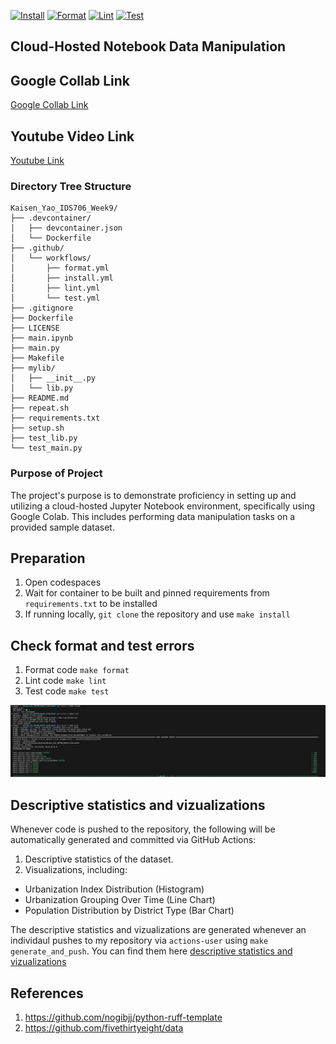 [![Install](https://github.com/kaisenyao/Kaisen_Yao_IDS706_Week9/actions/workflows//install.yml/badge.svg)](https://github.com/kaisenyao/Kaisen_Yao_IDS706_Week9/actions/workflows/install.yml)
[![Format](https://github.com/kaisenyao/Kaisen_Yao_IDS706_Week9/actions/workflows/format.yml/badge.svg)](https://github.com/kaisenyao/Kaisen_Yao_IDS706_Week9/actions/workflows/format.yml)
[![Lint](https://github.com/kaisenyao/Kaisen_Yao_IDS706_Week9/actions/workflows/lint.yml/badge.svg)](https://github.com/kaisenyao/Kaisen_Yao_IDS706_Week9/actions/workflows/lint.yml)
[![Test](https://github.com/kaisenyao/Kaisen_Yao_IDS706_Week9/actions/workflows/test.yml/badge.svg)](https://github.com/kaisenyao/Kaisen_Yao_IDS706_Week9/actions/workflows/test.yml)

## Cloud-Hosted Notebook Data Manipulation

## Google Collab Link
[Google Collab Link](https://colab.research.google.com/drive/1zW7DdPzK6yQPfS7_POMWWP8dWBF6yO-1)

## Youtube Video Link
[Youtube Link](https://youtu.be/pkq37HpXZNg)

### Directory Tree Structure 
```
Kaisen_Yao_IDS706_Week9/
├── .devcontainer/
│   ├── devcontainer.json
│   └── Dockerfile
├── .github/
│   └── workflows/
│       ├── format.yml
│       ├── install.yml
│       ├── lint.yml
│       └── test.yml
├── .gitignore
├── Dockerfile
├── LICENSE
├── main.ipynb
├── main.py
├── Makefile
├── mylib/
│   ├── __init__.py
│   └── lib.py
├── README.md
├── repeat.sh
├── requirements.txt
├── setup.sh
├── test_lib.py
└── test_main.py
```

### Purpose of Project
The project's purpose is to demonstrate proficiency in setting up and utilizing a cloud-hosted Jupyter Notebook environment, specifically using Google Colab. This includes performing data manipulation tasks on a provided sample dataset. 

## Preparation 
1. Open codespaces 
2. Wait for container to be built and pinned requirements from `requirements.txt` to be installed 
3. If running locally, `git clone` the repository and use `make install`

## Check format and test errors
1. Format code `make format`
2. Lint code `make lint`
3. Test code `make test`

![Results](results.png)

## Descriptive statistics and vizualizations
Whenever code is pushed to the repository, the following will be automatically generated and committed via GitHub Actions:
1. Descriptive statistics of the dataset.
2. Visualizations, including:
* Urbanization Index Distribution (Histogram)
* Urbanization Grouping Over Time (Line Chart)
* Population Distribution by District Type (Bar Chart)

The descriptive statistics and vizualizations are generated whenever an individaul pushes to my repository via `actions-user` using `make generate_and_push`. You can find them here [descriptive statistics and vizualizations](/summary.md)

## References 
1. https://github.com/nogibjj/python-ruff-template
2. https://github.com/fivethirtyeight/data